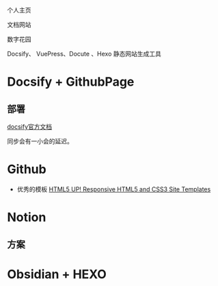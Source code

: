 
个人主页

文档网站

数字花园

Docsify、 VuePress、Docute 、Hexo 静态网站生成工具

# Docsify + GithubPage
## 部署
[docsify官方文档](https://docsify.js.org/#/zh-cn/)

同步会有一小会的延迟。

# Github 
- 优秀的模板 [HTML5 UP! Responsive HTML5 and CSS3 Site Templates](https://html5up.net/)

# Notion

## 方案


# Obsidian + HEXO